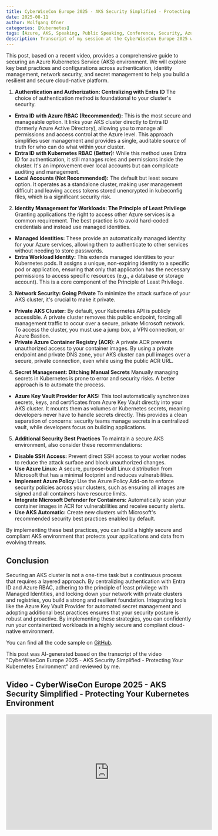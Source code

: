 ```yaml
---
title: CyberWiseCon Europe 2025 - AKS Security Simplified - Protecting Your Kubernetes Environment
date: 2025-08-11
author: Wolfgang Ofner
categories: [Kubernetes]
tags: [Azure, AKS, Speaking, Public Speaking, Conference, Security, Azure Contaienr Registry]
description: Transcript of my session at the CyberWiseCon Europe 2025 where I talk about securing your Azure Kubernetes Service environment.
---
```


This post, based on a recent video, provides a comprehensive guide to securing an Azure Kubernetes Service (AKS) environment. We will explore key best practices and configurations across authentication, identity management, network security, and secret management to help you build a resilient and secure cloud-native platform.

1. **Authentication and Authorization: Centralizing with Entra ID**
The choice of authentication method is foundational to your cluster's security.

- **Entra ID with Azure RBAC (Recommended):** This is the most secure and manageable option. It links your AKS cluster directly to Entra ID (formerly Azure Active Directory), allowing you to manage all permissions and access control at the Azure level. This approach simplifies user management and provides a single, auditable source of truth for who can do what within your cluster.
- **Entra ID with Kubernetes RBAC (Better):** While this method uses Entra ID for authentication, it still manages roles and permissions inside the cluster. It's an improvement over local accounts but can complicate auditing and management.
- **Local Accounts (Not Recommended):** The default but least secure option. It operates as a standalone cluster, making user management difficult and leaving access tokens stored unencrypted in kubeconfig files, which is a significant security risk.

2. **Identity Management for Workloads: The Principle of Least Privilege**
Granting applications the right to access other Azure services is a common requirement. The best practice is to avoid hard-coded credentials and instead use managed identities.

- **Managed Identities:** These provide an automatically managed identity for your Azure services, allowing them to authenticate to other services without needing to store passwords.
- **Entra Workload Identity:** This extends managed identities to your Kubernetes pods. It assigns a unique, non-expiring identity to a specific pod or application, ensuring that only that application has the necessary permissions to access specific resources (e.g., a database or storage account). This is a core component of the Principle of Least Privilege.

3. **Network Security: Going Private**
To minimize the attack surface of your AKS cluster, it's crucial to make it private.

- **Private AKS Cluster:** By default, your Kubernetes API is publicly accessible. A private cluster removes this public endpoint, forcing all management traffic to occur over a secure, private Microsoft network. To access the cluster, you must use a jump box, a VPN connection, or Azure Bastion.
- **Private Azure Container Registry (ACR)**: A private ACR prevents unauthorized access to your container images. By using a private endpoint and private DNS zone, your AKS cluster can pull images over a secure, private connection, even while using the public ACR URL.

4. **Secret Management: Ditching Manual Secrets**
Manually managing secrets in Kubernetes is prone to error and security risks. A better approach is to automate the process.

- **Azure Key Vault Provider for AKS:** This tool automatically synchronizes secrets, keys, and certificates from Azure Key Vault directly into your AKS cluster. It mounts them as volumes or Kubernetes secrets, meaning developers never have to handle secrets directly. This provides a clean separation of concerns: security teams manage secrets in a centralized vault, while developers focus on building applications.

5. **Additional Security Best Practices**
To maintain a secure AKS environment, also consider these recommendations:

- **Disable SSH Access:** Prevent direct SSH access to your worker nodes to reduce the attack surface and block unauthorized changes.
- **Use Azure Linux:** A secure, purpose-built Linux distribution from Microsoft that has a minimal footprint and reduces vulnerabilities.
- **Implement Azure Policy:** Use the Azure Policy Add-on to enforce security policies across your clusters, such as ensuring all images are signed and all containers have resource limits.
- **Integrate Microsoft Defender for Containers:** Automatically scan your container images in ACR for vulnerabilities and receive security alerts.
- **Use AKS Automatic:** Create new clusters with Microsoft's recommended security best practices enabled by default.

By implementing these best practices, you can build a highly secure and compliant AKS environment that protects your applications and data from evolving threats.

## Conclusion

Securing an AKS cluster is not a one-time task but a continuous process that requires a layered approach. By centralizing authentication with Entra ID and Azure RBAC, adhering to the principle of least privilege with Managed Identities, and locking down your network with private clusters and registries, you build a strong and resilient foundation. Integrating tools like the Azure Key Vault Provider for automated secret management and adopting additional best practices ensures that your security posture is robust and proactive. By implementing these strategies, you can confidently run your containerized workloads in a highly secure and compliant cloud-native environment.

You can find all the code sample on <a href="https://github.com/WolfgangOfner/Youtube/tree/main/CyberWiseCon%20Europe%202025%20-%20AKS%20Security%20Simplified%20-%20Protecting%20Your%20Kubernetes%20Environment" target="_blank" rel="noopener noreferrer">GitHub</a>.

This post was AI-generated based on the transcript of the video "CyberWiseCon Europe 2025 - AKS Security Simplified - Protecting Your Kubernetes Environment" and reviewed by me.

## Video - CyberWiseCon Europe 2025 - AKS Security Simplified - Protecting Your Kubernetes Environment

<iframe width="560" height="315" src="https://www.youtube.com/embed/ckP-LPrvFkQ" title="YouTube video player" frameborder="0" allow="accelerometer; autoplay; clipboard-write; encrypted-media; gyroscope; picture-in-picture; web-share" referrerpolicy="strict-origin-when-cross-origin" allowfullscreen></iframe>